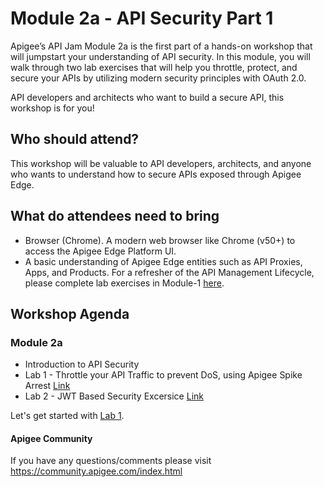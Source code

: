 # Module 2a - API Security Part 1
Apigee’s API Jam Module 2a is the first part of a hands-on workshop that will jumpstart your understanding of API security. In this module, you will walk through two lab exercises that will help you throttle, protect, and secure your APIs by utilizing modern security principles with OAuth 2.0. 

API developers and architects who want to build a secure API, this workshop is for you!

## Who should attend?
This workshop will be valuable to API developers, architects, and anyone who wants to understand how to secure APIs exposed through Apigee Edge.

## What do attendees need to bring
- Browser (Chrome). A modern web browser like Chrome (v50+) to access the Apigee Edge Platform UI.
- A basic understanding of Apigee Edge entities such as API Proxies, Apps, and Products. For a refresher of the API Management Lifecycle, please complete lab exercises in Module-1 [here](../Module-1).

## Workshop Agenda

### Module 2a
* Introduction to API Security
* Lab 1 - Throttle your API Traffic to prevent DoS, using Apigee Spike Arrest [Link](./Labs/Lab%201)
* Lab 2 - JWT Based Security Excersice [Link](./Labs/Lab%202)

Let's get started with [Lab 1](./Labs/Lab%201).

#### Apigee Community 
If you have any questions/comments please visit https://community.apigee.com/index.html


